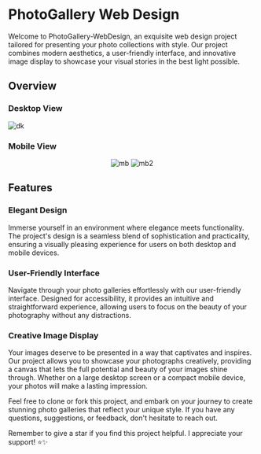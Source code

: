 # PhotoGallery Web Design

Welcome to PhotoGallery-WebDesign, an exquisite web design project tailored for presenting your photo collections with style. Our project combines modern aesthetics, a user-friendly interface, and innovative image display to showcase your visual stories in the best light possible.

## Overview

### Desktop View
![dk](https://github.com/TitoRed/PhotoGallery-WebDesign/assets/154365974/2c47096b-b794-4a5e-83ae-1dbe99d2bd67)

### Mobile View
<p align="center">
  <img src="https://github.com/TitoRed/PhotoGallery-WebDesign/assets/154365974/918e5e02-a91a-4cb9-836c-6dbcb506e665" alt="mb">
  <img src="https://github.com/TitoRed/PhotoGallery-WebDesign/assets/154365974/dc48eb2a-a850-4f88-9182-0efbb7a9dc01" alt="mb2">
</p>


## Features

### Elegant Design
Immerse yourself in an environment where elegance meets functionality. The project's design is a seamless blend of sophistication and practicality, ensuring a visually pleasing experience for users on both desktop and mobile devices.

### User-Friendly Interface
Navigate through your photo galleries effortlessly with our user-friendly interface. Designed for accessibility, it provides an intuitive and straightforward experience, allowing users to focus on the beauty of your photography without any distractions.

### Creative Image Display
Your images deserve to be presented in a way that captivates and inspires. Our project allows you to showcase your photographs creatively, providing a canvas that lets the full potential and beauty of your images shine through. Whether on a large desktop screen or a compact mobile device, your photos will make a lasting impression.

Feel free to clone or fork this project, and embark on your journey to create stunning photo galleries that reflect your unique style. If you have any questions, suggestions, or feedback, don't hesitate to reach out.

Remember to give a star if you find this project helpful. I appreciate your support! ⭐️✨
